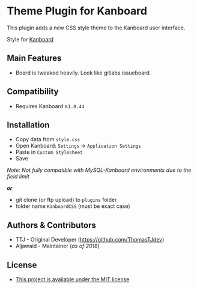 Theme Plugin for Kanboard
==========================

This plugin adds a new CSS style theme to the Kanboard user interface.

Style for [Kanboard](https://github.com/fguillot/kanboard "Kanboard")

Main Features
-------------

- Board is tweaked heavily. Look like gitlabs issueboard.

Compatibility
-------------

 - Requires Kanboard ≥`1.0.44`

Installation
------------

- Copy data from `style.css`
- Open Kanboard: `Settings` -> `Application Settings`
- Paste in `Custom Stylesheet`
- Save

_Note: Not fully compatible with MySQL-Kanboard environments due to the field limit_

**_or_**

- git clone (or ftp upload) to `plugins` folder
- folder name `KanboardCSS` (must be exact case)

Authors & Contributors
----------------------

- TTJ - Original Developer (https://github.com/ThomasTJdev)
- Aljawaid - Maintainer (_as of 2018_)


License
-------
- [This project is available under the MIT license](../blob/master/license.md "MIT License")